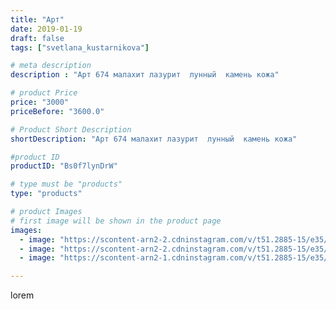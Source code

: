 ```yaml
---
title: "Арт"
date: 2019-01-19
draft: false
tags: ["svetlana_kustarnikova"]

# meta description
description : "Арт 674 малахит лазурит  лунный  камень кожа"

# product Price
price: "3000"
priceBefore: "3600.0"

# Product Short Description
shortDescription: "Арт 674 малахит лазурит  лунный  камень кожа"

#product ID
productID: "Bs0f7lynDrW"

# type must be "products"
type: "products"

# product Images
# first image will be shown in the product page
images:
  - image: "https://scontent-arn2-2.cdninstagram.com/v/t51.2885-15/e35/49821213_2568497196500825_2867571938937388080_n.jpg?_nc_ht=scontent-arn2-2.cdninstagram.com&_nc_cat=105&_nc_ohc=ru2uR0VGdRcAX9-1se3&tp=1&oh=f1aa5763fb54952e5801d11aecdf2d86&oe=605E5521&ig_cache_key=MTk2MDMzMjE2OTM5NTg0MDM0OA%3D%3D.2"
  - image: "https://scontent-arn2-2.cdninstagram.com/v/t51.2885-15/e35/49279943_111657276590465_8244514346781937994_n.jpg?_nc_ht=scontent-arn2-2.cdninstagram.com&_nc_cat=105&_nc_ohc=H0vTqhrBHIYAX-cXgZa&tp=1&oh=885d27ff76e90aa9958d37c8fc658005&oe=6060EBC3&ig_cache_key=MTk2MDMzMjE2OTQwNDI2ODgzNQ%3D%3D.2"
  - image: "https://scontent-arn2-1.cdninstagram.com/v/t51.2885-15/e35/47692670_1220433964773613_6600894407507346099_n.jpg?_nc_ht=scontent-arn2-1.cdninstagram.com&_nc_cat=101&_nc_ohc=u3WXz4IDHjcAX8bAz4t&tp=1&oh=21c0160f635c53a3abdfc206c99a8578&oe=605E6B02&ig_cache_key=MTk2MDMzMjE2OTM3OTI3MTYxOA%3D%3D.2"

---
```

lorem
